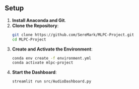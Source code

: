 ## Setup

1. **Install Anaconda and Git**.  
2. **Clone the Repository**:  
   ```bash
   git clone https://github.com/SereMark/MLPC-Project.git
   cd MLPC-Project
   ```
3. **Create and Activate the Environment**:  
   ```bash
   conda env create -f environment.yml
   conda activate mlpc-project
   ```
4. **Start the Dashboard**:  
   ```bash
   streamlit run src/AudioDashboard.py
   ```